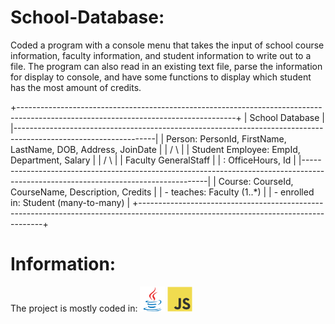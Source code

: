 # School-Database:
Coded a program with a console menu that takes the input of school course information, faculty information, and student information to write out to a file. The program can also read in an existing text file, parse the information for display to console, and have some functions to display which student has the most amount of credits.


+------------------------------------------------------------------------------------------------------------------------------------+
|                                           School Database                                                                          |
|-----------------------------------------------------------------------------------------------------------------|
| Person: PersonId, FirstName, LastName, DOB, Address, JoinDate                                                                      |
|   / \                                                                                                                              |
| Student    Employee: EmpId, Department, Salary                                                                                     |
|             / \                                                                                                                    |
|        Faculty   GeneralStaff                                                                                                      |
|       : OfficeHours, Id                                                                                                            |
|------------------------------------------------------------------------------------------------------------------------------------|
| Course: CourseId, CourseName, Description, Credits                                                                                 |
|   - teaches: Faculty (1..*)                                                                                                        |
|   - enrolled in: Student (many-to-many)                                                                                            |
+------------------------------------------------------------------------------------------------------------------------------------+



# Information:
The project is mostly coded in: <img src="https://raw.githubusercontent.com/devicons/devicon/master/icons/java/java-original.svg" alt="java" width="40" height="40"/> </a> 
<img src="https://raw.githubusercontent.com/devicons/devicon/master/icons/javascript/javascript-original.svg" alt="javascript" width="40" height="40"/> </a>
